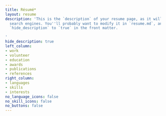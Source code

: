 ```yaml
---
title: Résumé*
layout: resume
description: 'This is the `description` of your resume page, as it will be seen by
  search engines. You''ll probably want to modify it in `resume.md`, and maybe set
  `hide_description` to `true` in the front matter.

'
hide_description: true
left_column:
- work
- volunteer
- education
- awards
- publications
- references
right_column:
- languages
- skills
- interests
no_language_icons: false
no_skill_icons: false
no_buttons: false
---
```


